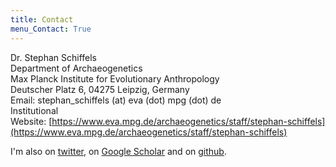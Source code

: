 ```yaml
---
title: Contact
menu_Contact: True
---
```


Dr. Stephan Schiffels<br />
Department of Archaeogenetics<br />
Max Planck Institute for Evolutionary Anthropology<br />
Deutscher Platz 6, 04275 Leipzig, Germany<br />
Email: stephan_schiffels (at) eva (dot) mpg (dot) de<br />
Institutional Website: [https://www.eva.mpg.de/archaeogenetics/staff/stephan-schiffels](https://www.eva.mpg.de/archaeogenetics/staff/stephan-schiffels)

I'm also on [twitter](https://twitter.com/stschiff), on [Google Scholar](https://scholar.google.de/citations?user=6FZPsI4AAAAJ&hl=de) and on [github](https://github.com/stschiff/).

